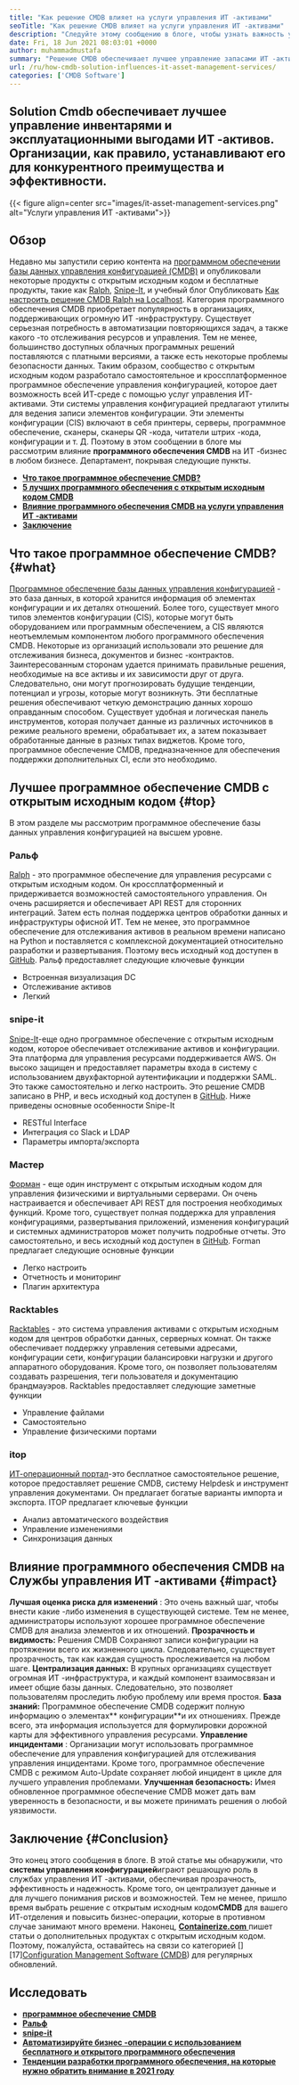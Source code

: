 ```yaml
---
title: "Как решение CMDB влияет на услуги управления ИТ -активами" 
seoTitle: "Как решение CMDB влияет на услуги управления ИТ -активами" 
description: "Следуйте этому сообщению в блоге, чтобы узнать важность услуг управления ИТ -активами с открытым исходным кодом и бесплатного программного обеспечения CMDB для управления многочисленными элементами конфигурации." 
date: Fri, 18 Jun 2021 08:03:01 +0000
author: muhammadmustafa
summary: "Решение CMDB обеспечивает лучшее управление запасами ИТ -активов и эксплуатационные выгоды. Организации, как правило, устанавливают его для конкурентного преимущества и эффективности." 
url: /ru/how-cmdb-solution-influences-it-asset-management-services/
categories: ['CMDB Software']
---
```


## Solution Cmdb обеспечивает лучшее управление инвентарями и эксплуатационными выгодами ИТ -активов. Организации, как правило, устанавливают его для конкурентного преимущества и эффективности.

{{< figure align=center src="images/it-asset-management-services.png" alt="Услуги управления ИТ -активами">}}


## **Обзор** 
Недавно мы запустили серию контента на [программном обеспечении базы данных управления конфигурацией (CMDB)][1] и опубликовали некоторые продукты с открытым исходным кодом и бесплатные продукты, такие как [Ralph][2], [Snipe-It][3], и учебный блог Опубликовать [Как настроить решение CMDB Ralph на Localhost][4]. Категория программного обеспечения CMDB приобретает популярность в организациях, поддерживающих огромную ИТ -инфраструктуру. Существует серьезная потребность в автоматизации повторяющихся задач, а также какого -то отслеживания ресурсов и управления. Тем не менее, большинство доступных облачных программных решений поставляются с платными версиями, а также есть некоторые проблемы безопасности данных. Таким образом, сообщество с открытым исходным кодом разработало самостоятельное и кроссплатформенное программное обеспечение управления конфигурацией, которое дает возможность всей ИТ-среде с помощью услуг управления ИТ-активами.
Эти системы управления конфигурацией предлагают утилиты для ведения записи элементов конфигурации. Эти элементы конфигурации (CIS) включают в себя принтеры, серверы, программное обеспечение, сканеры, сканеры QR -кода, читатели штрих -кода, конфигурации и т. Д. Поэтому в этом сообщении в блоге мы рассмотрим влияние **программного обеспечения CMDB** на ИТ -бизнес в любом бизнесе. Департамент, покрывая следующие пункты.
* **[Что такое программное обеспечение CMDB?][5]** 
* **[5 лучших программного обеспечения с открытым исходным кодом CMDB][6]** 
* [ **Влияние программного обеспечения CMDB на услуги управления ИТ -активами** ][7]
* **[Заключение][8]** 

## **Что такое программное обеспечение CMDB?** {#what}

[Программное обеспечение базы данных управления конфигурацией][1] - это база данных, в которой хранится информация об элементах конфигурации и их деталях отношений. Более того, существует много типов элементов конфигурации (CIS), которые могут быть оборудованием или программным обеспечением, а CIS являются неотъемлемым компонентом любого программного обеспечения CMDB. Некоторые из организаций использовали это решение для отслеживания бизнеса, документов и бизнес -контрактов. Заинтересованным сторонам удается принимать правильные решения, необходимые на все активы и их зависимости друг от друга. Следовательно, они могут прогнозировать будущие тенденции, потенциал и угрозы, которые могут возникнуть. Эти бесплатные решения обеспечивают четкую демонстрацию данных хорошо оправданным способом. Существует удобная и логическая панель инструментов, которая получает данные из различных источников в режиме реального времени, обрабатывает их, а затем показывает обработанные данные в разных типах виджетов. Кроме того, программное обеспечение CMDB, предназначенное для обеспечения поддержки дополнительных CI, если это необходимо.

## **Лучшее программное обеспечение CMDB с открытым исходным кодом** {#top}

В этом разделе мы рассмотрим программное обеспечение базы данных управления конфигурацией на высшем уровне.

### Ральф
[Ralph][2] - это программное обеспечение для управления ресурсами с открытым исходным кодом. Он кроссплатформенный и придерживается возможностей самостоятельного управления. Он очень расширяется и обеспечивает API REST для сторонних интеграций. Затем есть полная поддержка центров обработки данных и инфраструктуры офисной ИТ. Тем не менее, это программное обеспечение для отслеживания активов в реальном времени написано на Python и поставляется с комплексной документацией относительно разработки и развертывания. Поэтому весь исходный код доступен в [GitHub][9].
Ральф предоставляет следующие ключевые функции
  * Встроенная визуализация DC
  * Отслеживание активов
  * Легкий

### snipe-it
[Snipe-It][3]-еще одно программное обеспечение с открытым исходным кодом, которое обеспечивает отслеживание активов и конфигурации. Эта платформа для управления ресурсами поддерживается AWS. Он высоко защищен и предоставляет параметры входа в систему с использованием двухфакторной аутентификации и поддержки SAML. Это также самостоятельно и легко настроить. Это решение CMDB записано в PHP, и весь исходный код доступен в [GitHub][10].
Ниже приведены основные особенности Snipe-It
  * RESTful Interface
  * Интеграция со Slack и LDAP
  * Параметры импорта/экспорта

### Мастер
[Форман][11] - еще один инструмент с открытым исходным кодом для управления физическими и виртуальными серверами. Он очень настраивается и обеспечивает API REST для построения необходимых функций. Кроме того, существует полная поддержка для управления конфигурациями, развертывания приложений, изменения конфигураций и системных администраторов может получить подробные отчеты. Это самостоятельно, и весь исходный код доступен в [GitHub][12].
Forman предлагает следующие основные функции
  * Легко настроить
  * Отчетность и мониторинг
  * Плагин архитектура

### Racktables
[Racktables][13] - это система управления активами с открытым исходным кодом для центров обработки данных, серверных комнат. Он также обеспечивает поддержку управления сетевыми адресами, конфигурации сети, конфигурации балансировки нагрузки и другого аппаратного оборудования. Кроме того, он позволяет пользователям создавать разрешения, теги пользователя и документацию брандмауэров.
Racktables предоставляет следующие заметные функции
  * Управление файлами
  * Самостоятельно
  * Управление физическими портами

### itop
[ИТ-операционный портал][14]-это бесплатное самостоятельное решение, которое предоставляет решение CMDB, систему Helpdesk и инструмент управления документами. Он предлагает богатые варианты импорта и экспорта.
ITOP предлагает ключевые функции
  * Анализ автоматического воздействия
  * Управление изменениями
  * Синхронизация данных

## Влияние программного обеспечения CMDB на [][15] Службы управления ИТ -активами {#impact}

**Лучшая оценка риска для изменений** : Это очень важный шаг, чтобы внести какие -либо изменения в существующей системе. Тем не менее, администраторы используют хорошее программное обеспечение CMDB для анализа элементов и их отношений.
**Прозрачность и видимость:**  Решения CMDB Сохраняют записи конфигурации на протяжении всего их жизненного цикла. Следовательно, существует прозрачность, так как каждая сущность прослеживается на любом шаге.
**Централизация данных:**  В крупных организациях существует огромная ИТ -инфраструктура, и каждый компонент взаимосвязан и имеет общие базы данных. Следовательно, это позволяет пользователям проследить любую проблему или время простоя.
**База знаний:** Программное обеспечение CMDB содержит полную информацию о элементах** конфигурации**и их отношениях. Прежде всего, эта информация используется для формулировки дорожной карты для эффективного управления ресурсами.
**Управление инцидентами** : Организации могут использовать программное обеспечение для управления конфигурацией для отслеживания управления инцидентами. Кроме того, программное обеспечение CMDB с режимом Auto-Update сохраняет любой инцидент в цикле для лучшего управления проблемами.
**Улучшенная безопасность:**  Имея обновленное программное обеспечение CMDB может дать вам уверенность в безопасности, и вы можете принимать решения о любой уязвимости.

## **Заключение** {#Conclusion}

Это конец этого сообщения в блоге. В этой статье мы обнаружили, что **системы управления конфигурацией**играют решающую роль в службах управления ИТ -активами, обеспечивая прозрачность, эффективность и надежность. Кроме того, он централизует данные и для лучшего понимания рисков и возможностей. Тем не менее, пришло время выбрать решение с открытым исходным кодом**CMDB** для вашего ИТ-отделения и повысить бизнес-операции, которые в противном случае занимают много времени.
Наконец, [ **Containerize.com** ][16] пишет статьи о дополнительных продуктах с открытым исходным кодом. Поэтому, пожалуйста, оставайтесь на связи со категорией [][][17][17][Configuration Management Software (CMDB][1]) для регулярных обновлений.

## Исследовать
* **[программное обеспечение CMDB][1]** 
* **[Ральф][2]** 
* [ **snipe-it** ][3]
* [ **Автоматизируйте бизнес -операции с использованием бесплатного и открытого программного обеспечения** ][18]
* **[Тенденции разработки программного обеспечения, на которые нужно обратить внимание в 2021 году][19]** 



[1]: https://products.containerize.com/cmdb-software/
[2]: https://products.containerize.com/cmdb-software/ralph/
[3]: https://products.containerize.com/cmdb-software/snipe-it/
[4]: https://blog.containerize.com/cmdb-software/how-to-set-up-cmdb-solution-ralph-on-localhost/
[5]: #what
[6]: #top
[7]: #impact
[8]: #Conclusion
[9]: https://github.com/allegro/ralph
[10]: https://github.com/snipe/snipe-it
[11]: https://theforeman.org/
[12]: https://github.com/theforeman/foreman
[13]: https://www.racktables.org/
[14]: https://www.combodo.com/itop
[15]: https://blog.containerize.com/wp-admin/post.php?post=5864&action=edit#app
[16]: https://www.containerize.com/
[17]: https://products.containerize.com/single-sign-on/
[18]: https://blog.containerize.com/blogging/automate-business-operations-using-open-source-software/
[19]: https://blog.containerize.com/blockchain-platforms/software-development-trends-to-look-out-for-in-2021/
